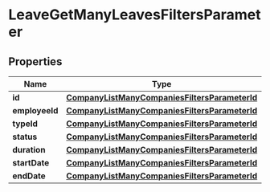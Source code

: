 

# LeaveGetManyLeavesFiltersParameter


## Properties

| Name | Type | Description | Notes |
|------------ | ------------- | ------------- | -------------|
|**id** | [**CompanyListManyCompaniesFiltersParameterId**](CompanyListManyCompaniesFiltersParameterId.md) |  |  [optional] |
|**employeeId** | [**CompanyListManyCompaniesFiltersParameterId**](CompanyListManyCompaniesFiltersParameterId.md) |  |  [optional] |
|**typeId** | [**CompanyListManyCompaniesFiltersParameterId**](CompanyListManyCompaniesFiltersParameterId.md) |  |  [optional] |
|**status** | [**CompanyListManyCompaniesFiltersParameterId**](CompanyListManyCompaniesFiltersParameterId.md) |  |  [optional] |
|**duration** | [**CompanyListManyCompaniesFiltersParameterId**](CompanyListManyCompaniesFiltersParameterId.md) |  |  [optional] |
|**startDate** | [**CompanyListManyCompaniesFiltersParameterId**](CompanyListManyCompaniesFiltersParameterId.md) |  |  [optional] |
|**endDate** | [**CompanyListManyCompaniesFiltersParameterId**](CompanyListManyCompaniesFiltersParameterId.md) |  |  [optional] |




